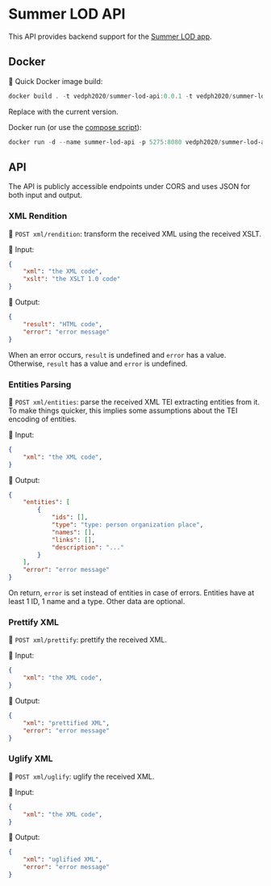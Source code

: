 ﻿# Summer LOD API

This API provides backend support for the [Summer LOD app](https://github.com/vedph/summer-lod-app).

## Docker

🐋 Quick Docker image build:

```ps1
docker build . -t vedph2020/summer-lod-api:0.0.1 -t vedph2020/summer-lod-api:latest
```

Replace with the current version.

Docker run (or use the [compose script](./docker-compose.yml)):

```ps1
docker run -d --name summer-lod-api -p 5275:8080 vedph2020/summer-lod-api:0.0.1
```

## API

The API is publicly accessible endpoints under CORS and uses JSON for both input and output.

### XML Rendition

🎯 `POST xml/rendition`: transform the received XML using the received XSLT.

🔼 Input:

```json
{
    "xml": "the XML code",
    "xslt": "the XSLT 1.0 code"
}
```

🔽 Output:

```json
{
    "result": "HTML code",
    "error": "error message"
}
```

When an error occurs, `result` is undefined and `error` has a value. Otherwise, `result` has a value and `error` is undefined.

### Entities Parsing

🎯 `POST xml/entities`: parse the received XML TEI extracting entities from it. To make things quicker, this implies some assumptions about the TEI encoding of entities.

🔼 Input:

```json
{
    "xml": "the XML code",
}
```

🔽 Output:

```json
{
    "entities": [
        {
            "ids": [],
            "type": "type: person organization place",
            "names": [],
            "links": [],
            "description": "..."
        }
    ],
    "error": "error message"
}
```

On return, `error` is set instead of entities in case of errors. Entities have at least 1 ID, 1 name and a type. Other data are optional.

### Prettify XML

🎯 `POST xml/prettify`: prettify the received XML.

🔼 Input:

```json
{
    "xml": "the XML code",
}
```

🔽 Output:

```json
{
    "xml": "prettified XML",
    "error": "error message"
}
```

### Uglify XML

🎯 `POST xml/uglify`: uglify the received XML.

🔼 Input:

```json
{
    "xml": "the XML code",
}
```

🔽 Output:

```json
{
    "xml": "uglified XML",
    "error": "error message"
}
```
